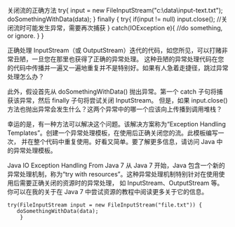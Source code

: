 

关闭流的正确方法
try{
   input = new FileInputStream("c:\\data\\input-text.txt");
   doSomethingWithData(data);
} finally {
  try{
    if(input != null) input.close();   //关闭流时可能发生异常，需要再次捕获
  } catch(IOException e){
    //do something, or ignore.
  }
}

正确处理 InputStream（或 OutputStream）迭代的代码，如您所见，可以打赌非常丑陋，一旦您在那里也获得了正确的异常处理。
这种丑陋的异常处理代码在您的代码中传播并一遍又一遍地重复并不是特别好。如果有人急着走捷径，跳过异常处理怎么办？

此外，假设首先从 doSomethingWithData() 抛出异常。第一个 catch 子句将捕获该异常，然后 finally 子句将尝试关闭 InputStream。
但是，如果 input.close() 方法也抛出异常会发生什么？这两个异常中的哪一个应该向上传播到调用堆栈？

幸运的是，有一种方法可以解决这个问题。该解决方案称为“Exception Handling Templates”。创建一个异常处理模板，在使用后正确关闭您的流。此模板编写一次，
并在整个代码中重复使用。好看又简单。要了解更多信息，请访问 Java 中的异常处理模板。


Java IO Exception Handling From Java 7
从 Java 7 开始，Java 包含一个新的异常处理机制，称为“try with resources”。这种异常处理机制特别针对在使用使用后需要正确关闭的资源时的异常处理，
如 InputStream、OutputStream 等。 你可以在我的关于在 Java 7 中尝试资源的教程中阅读更多关于它的信息。
```
try(FileInputStream input = new FileInputStream("file.txt")) {
   doSomethingWithData(data);
    }
```